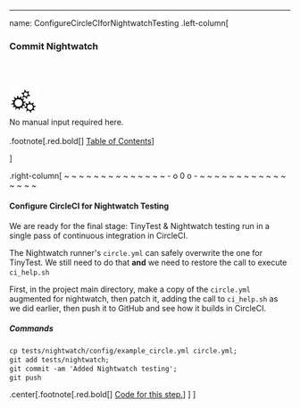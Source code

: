 ---
name: ConfigureCircleCIforNightwatchTesting
.left-column[
  ### Commit Nightwatch
  <br /><br /><div class="input_type_indicator"><img src="./fragments/loader.gif" /><br />No manual input required here.</div><br />
.footnote[.red.bold[] [Table of Contents](./)]
<!-- H -->]
.right-column[
~ ~ ~ ~ ~ ~ ~ ~ ~ ~ ~ ~ ~ ~ - o 0 o - ~ ~ ~ ~ ~ ~ ~ ~ ~ ~ ~ ~ ~ ~ ~ ~

#### Configure CircleCI for Nightwatch Testing

We are ready for the final stage: TinyTest & Nightwatch testing run in a single pass of continuous integration in CircleCI.

The Nightwatch runner's ```circle.yml``` can safely overwrite the one for TinyTest.  We still need to do that **and** we need to restore the call to execute ```ci_help.sh``` 

First, in the project main directory, make a copy of the ```circle.yml``` augmented for nightwatch, then patch it, adding the call to ```ci_help.sh``` as we did earlier, then push it to GitHub and see how it builds in CircleCI.

##### Commands
```terminal
cp tests/nightwatch/config/example_circle.yml circle.yml;
git add tests/nightwatch;
git commit -am 'Added Nightwatch testing';
git push
```

<!-- Code for this begins at line #175 -->
<!-- B -->
.center[.footnote[.red.bold[] <a href="https://github.com/martinhbramwell/Meteor-CI-Tutorial/blob/master/Part06_CloudContinuousIntegration.sh#L175" target="_blank">Code for this step.</a>] ]
]
